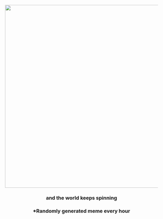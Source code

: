<p align="center">
        <img src="https://i.redd.it/r64ul4nypaz91.jpg" width="600" height="600">
        </p>
        <h3 align="center">and the world keeps spinning</h3>
        <h3 align="center">*Randomly generated meme every hour</h3>
    